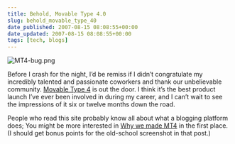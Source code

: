 ```yaml
---
title: Behold, Movable Type 4.0
slug: behold_movable_type_40
date_published: 2007-08-15 08:08:55+00:00
date_updated: 2007-08-15 08:08:55+00:00
tags: [tech, blogs]
---
```

![MT4-bug.png](hhttps://cdn.glitch.global/034ff067-8128-4744-8807-d19cee4142e7/mt4-bug-mt-white.png?v=1714791125198)

Before I crash for the night, I’d be remiss if I didn’t congratulate my incredibly talented and passionate coworkers and thank our unbelievable community. [Movable Type 4](http://www.movabletype.com/) is out the door. I think it’s the best product launch I’ve ever been involved in during my career, and I can’t wait to see the impressions of it six or twelve months down the road.

People who read this site probably know all about what a blogging platform does; You might be more interested in [Why we made MT4](http://www.movabletype.org/2007/08/why_we_made_movable_type_40.html) in the first place. (I should get bonus points for the old-school screenshot in that post.)
